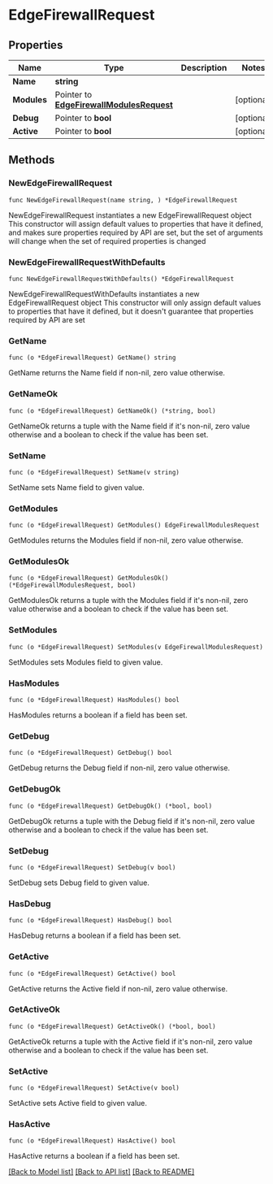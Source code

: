 # EdgeFirewallRequest

## Properties

Name | Type | Description | Notes
------------ | ------------- | ------------- | -------------
**Name** | **string** |  | 
**Modules** | Pointer to [**EdgeFirewallModulesRequest**](EdgeFirewallModulesRequest.md) |  | [optional] 
**Debug** | Pointer to **bool** |  | [optional] 
**Active** | Pointer to **bool** |  | [optional] 

## Methods

### NewEdgeFirewallRequest

`func NewEdgeFirewallRequest(name string, ) *EdgeFirewallRequest`

NewEdgeFirewallRequest instantiates a new EdgeFirewallRequest object
This constructor will assign default values to properties that have it defined,
and makes sure properties required by API are set, but the set of arguments
will change when the set of required properties is changed

### NewEdgeFirewallRequestWithDefaults

`func NewEdgeFirewallRequestWithDefaults() *EdgeFirewallRequest`

NewEdgeFirewallRequestWithDefaults instantiates a new EdgeFirewallRequest object
This constructor will only assign default values to properties that have it defined,
but it doesn't guarantee that properties required by API are set

### GetName

`func (o *EdgeFirewallRequest) GetName() string`

GetName returns the Name field if non-nil, zero value otherwise.

### GetNameOk

`func (o *EdgeFirewallRequest) GetNameOk() (*string, bool)`

GetNameOk returns a tuple with the Name field if it's non-nil, zero value otherwise
and a boolean to check if the value has been set.

### SetName

`func (o *EdgeFirewallRequest) SetName(v string)`

SetName sets Name field to given value.


### GetModules

`func (o *EdgeFirewallRequest) GetModules() EdgeFirewallModulesRequest`

GetModules returns the Modules field if non-nil, zero value otherwise.

### GetModulesOk

`func (o *EdgeFirewallRequest) GetModulesOk() (*EdgeFirewallModulesRequest, bool)`

GetModulesOk returns a tuple with the Modules field if it's non-nil, zero value otherwise
and a boolean to check if the value has been set.

### SetModules

`func (o *EdgeFirewallRequest) SetModules(v EdgeFirewallModulesRequest)`

SetModules sets Modules field to given value.

### HasModules

`func (o *EdgeFirewallRequest) HasModules() bool`

HasModules returns a boolean if a field has been set.

### GetDebug

`func (o *EdgeFirewallRequest) GetDebug() bool`

GetDebug returns the Debug field if non-nil, zero value otherwise.

### GetDebugOk

`func (o *EdgeFirewallRequest) GetDebugOk() (*bool, bool)`

GetDebugOk returns a tuple with the Debug field if it's non-nil, zero value otherwise
and a boolean to check if the value has been set.

### SetDebug

`func (o *EdgeFirewallRequest) SetDebug(v bool)`

SetDebug sets Debug field to given value.

### HasDebug

`func (o *EdgeFirewallRequest) HasDebug() bool`

HasDebug returns a boolean if a field has been set.

### GetActive

`func (o *EdgeFirewallRequest) GetActive() bool`

GetActive returns the Active field if non-nil, zero value otherwise.

### GetActiveOk

`func (o *EdgeFirewallRequest) GetActiveOk() (*bool, bool)`

GetActiveOk returns a tuple with the Active field if it's non-nil, zero value otherwise
and a boolean to check if the value has been set.

### SetActive

`func (o *EdgeFirewallRequest) SetActive(v bool)`

SetActive sets Active field to given value.

### HasActive

`func (o *EdgeFirewallRequest) HasActive() bool`

HasActive returns a boolean if a field has been set.


[[Back to Model list]](../README.md#documentation-for-models) [[Back to API list]](../README.md#documentation-for-api-endpoints) [[Back to README]](../README.md)


